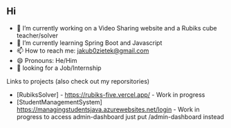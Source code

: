 ## Hi


- 🔭 I’m currently working on a Video Sharing website and a Rubiks cube teacher/solver
- 🌱 I’m currently learning Spring Boot and Javascript
- 📫 How to reach me: jakub0zietek@gmail.com
- 😄 Pronouns: He/Him
- 💼 looking for a Job/Internship


Links to projects (also check out my reporsitories)

- [RubiksSolver] - https://rubiks-five.vercel.app/ - Work in progress
- [StudentManagementSystem] https://managingstudentsjava.azurewebsites.net/login - Work in progress to access admin-dashboard just put /admin-dashboard instead
